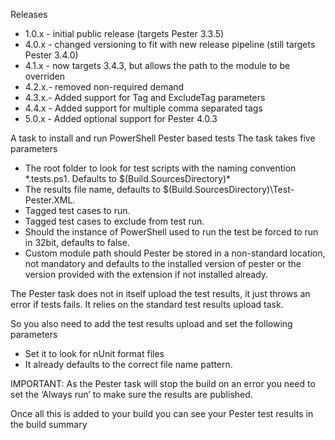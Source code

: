 Releases
- 1.0.x - initial public release (targets Pester 3.3.5)
- 4.0.x - changed versioning to fit with new release pipeline (still targets Pester 3.4.0)
- 4.1.x - now targets 3.4.3, but allows the path to the module to be overriden
- 4.2.x.- removed non-required demand
- 4.3.x.- Added support for Tag and ExcludeTag parameters
- 4.4.x - Added support for multiple comma separated tags
- 5.0.x - Added optional support for Pester 4.0.3

A task to install and run PowerShell Pester based tests 
The task takes five parameters 

- The root folder to look for test scripts with the naming convention  *.tests.ps1. Defaults to $(Build.SourcesDirectory)\*
- The results file name, defaults to $(Build.SourcesDirectory)\Test-Pester.XML. 
- Tagged test cases to run.
- Tagged test cases to exclude from test run.
- Should the instance of PowerShell used to run the test be forced to run in 32bit, defaults to false.
- Custom module path should Pester be stored in a non-standard location, not mandatory and defaults to the installed version of pester or the version provided with the extension if not installed already.

The Pester task does not in itself upload the test results, it just throws an error if tests fails. It relies on the standard test results upload task. 

So you also need to add the test results upload and set the following parameters

- Set it to look for nUnit format files
- It already defaults to the correct file name pattern.

IMPORTANT: As the Pester task will stop the build on an error you need to set the ‘Always run’ to make sure the results are published.

Once all this is added to your build you can see your Pester test results in the build summary

